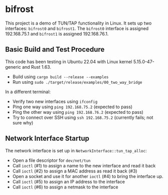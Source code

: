 # bifrost

This project is a demo of TUN/TAP functionality in Linux.  It sets up two interfaces: `bifrost0` and `bifrost1`.  The `bifrost0` interface is assigned 192.168.75.1 and `bifrost1` is assigned 192.168.76.1.

## Basic Build and Test Procedure

This code has been testing in Ubuntu 22.04 with Linux kernel 5.15.0-47-generic and Rust 1.63.

- Build using `cargo build --release --examples`
- Run using `sudo ./target/release/examples/00_two_way_bridge`

In a different terminal:
- Verify two new interfaces using `ifconfig`
- Ping one way using `ping 192.168.75.2` (expected to pass)
- Ping the other way using `ping 192.168.76.2` (expected to pass)
- Try to connect over SSH using `ssh 192.168.75.2` (currently fails; not sure why)

## Network Interface Startup

The network interface is set up in `NetworkInterface::tun_tap_alloc`:

- Open a file descriptor for `dev/net/tun`
- Call `ioctl` (#1) to assign a name to the new interface and read it back
- Call `ioctl` (#2) to assign a MAC address as read it back (#3)
- Open a socket and use it for another `ioctl` (#4) to bring the interface up.
- Call `ioctl` (#5) to assign an IP address to the interface
- Call `ioctl` (#6) to assign a netmask to the interface